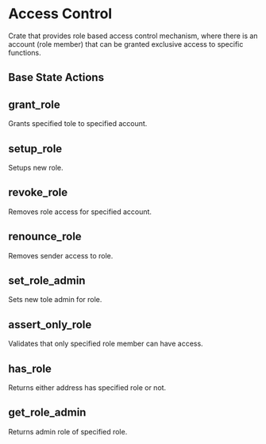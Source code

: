 # Access Control

Crate that provides role based access control mechanism,
where there is an account (role member) that can be granted exclusive access to specific functions.

## Base State Actions

## grant_role
Grants specified tole to specified account.

## setup_role
Setups new role.

## revoke_role
Removes role access for specified account.

## renounce_role
Removes sender access to role.

## set_role_admin
Sets new tole admin for role.

## assert_only_role
Validates that only specified role member can have access.

## has_role
Returns either address has specified role or not.

## get_role_admin
Returns admin role of specified role.
